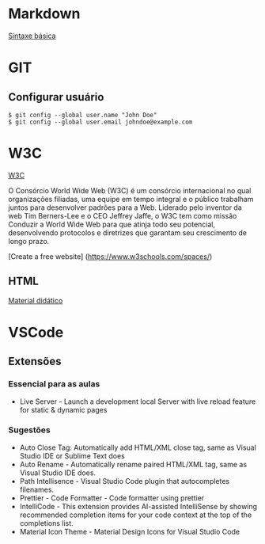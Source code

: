 # Markdown
[Sintaxe básica](https://www.markdownguide.org/basic-syntax/)

# GIT
## Configurar usuário
```
$ git config --global user.name "John Doe"
$ git config --global user.email johndoe@example.com
```
# W3C
[W3C](https://www.w3c.br/)

O Consórcio World Wide Web (W3C) é um consórcio internacional no qual organizações filiadas, uma equipe em tempo integral e o público trabalham juntos para desenvolver padrões para a Web. Liderado pelo inventor da web Tim Berners-Lee e o CEO Jeffrey Jaffe, o W3C tem como missão Conduzir a World Wide Web para que atinja todo seu potencial, desenvolvendo protocolos e diretrizes que garantam seu crescimento de longo prazo.

[Create a free website] (https://www.w3schools.com/spaces/)

## HTML
[Material didático](https://www.w3schools.com/html/default.asp)

# VSCode
## Extensões
### Essencial para as aulas
* Live Server - Launch a development local Server with live reload feature for static & dynamic pages
### Sugestões
* Auto Close Tag: Automatically add HTML/XML close tag, same as Visual Studio IDE or Sublime Text does
* Auto Rename - Automatically rename paired HTML/XML tag, same as Visual Studio IDE does.
* Path Intellisence - Visual Studio Code plugin that autocompletes filenames.
* Prettier - Code Formatter - Code formatter using prettier
* IntelliCode - This extension provides AI-assisted IntelliSense by showing recommended completion items for your code context at the top of the completions list.
* Material Icon Theme - Material Design Icons for Visual Studio Code
